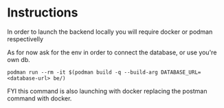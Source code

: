 # Instructions

In order to launch the backend locally you will require docker or podman respectivelly

As for now ask for the env in order to connect the database, or use you're own db.

`podman run --rm -it $(podman build -q --build-arg DATABASE_URL=<database-url> be/)`

FYI this command is also launching with docker replacing the postman command with docker.
